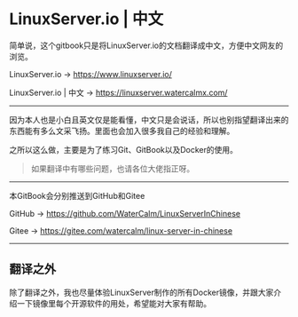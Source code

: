 # LinuxServer.io | 中文

简单说，这个gitbook只是将LinuxServer.io的文档翻译成中文，方便中文网友的浏览。

LinuxServer.io → https://www.linuxserver.io/

LinuxServer.io | 中文 →  https://linuxserver.watercalmx.com/

------

因为本人也是小白且英文仅是能看懂，中文只是会说话，所以也别指望翻译出来的东西能有多么文采飞扬。里面也会加入很多我自己的经验和理解。

之所以这么做，主要是为了练习Git、GitBook以及Docker的使用。

> 如果翻译中有哪些问题，也请各位大佬指正呀。

------

本GitBook会分别推送到GitHub和Gitee

GitHub → https://github.com/WaterCalm/LinuxServerInChinese

Gitee  → https://gitee.com/watercalm/linux-server-in-chinese

------

## 翻译之外

除了翻译之外，我也尽量体验LinuxServer制作的所有Docker镜像，并跟大家介绍一下镜像里每个开源软件的用处，希望能对大家有帮助。